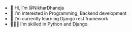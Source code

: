 - 👋 Hi, I’m @NikharDhaneja
- 👀 I’m interested in Programming, Backend development
- 🌱 I’m currently learning Django rest framework 
- 🤹🏻‍♂️ I'm skilled in Python and Django

<!---
NikharDhaneja/NikharDhaneja is a ✨ special ✨ repository because its `README.md` (this file) appears on your GitHub profile.
You can click the Preview link to take a look at your changes.
--->
